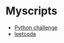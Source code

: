 # Myscripts
- [Python challenge](http://www.pythonchallenge.com/)
- [leetcode](https://leetcode.com/)
